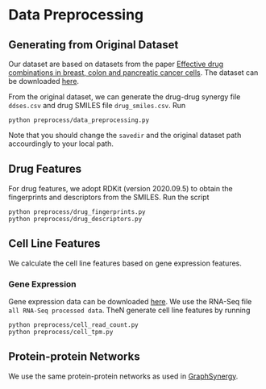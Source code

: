 # Data Preprocessing
## Generating from Original Dataset
Our dataset are based on datasets from the paper [Effective drug combinations in breast, colon and pancreatic cancer cells](https://www.nature.com/articles/s41586-022-04437-2.epdf?sharing_token=KiodKI9Z3HAT6hV7ZpH_ZtRgN0jAjWel9jnR3ZoTv0PUitZPf3xDEjFaijADzqtEPBs0FK0ZLA545ugwbt_5IJf_tStBEKsGx8gnH_FvlNf-8Gj3GRCCTFbtk-iyb5R_BF2YOr_e_Iom7FC1eocZQM9DNDSVJqATv1AQZe4aB6M%3D). The dataset can be downloaded [here](https://gdsc-combinations.depmap.sanger.ac.uk/).

From the original dataset, we can generate the drug-drug synergy file `ddses.csv` and drug SMILES file `drug_smiles.csv`. Run
```
python preprocess/data_preprocessing.py
```
Note that you should change the `savedir` and the original dataset path accourdingly to your local path.

## Drug Features
For drug features, we adopt RDKit (version 2020.09.5) to obtain the fingerprints and descriptors from the SMILES. Run the script
```
python preprocess/drug_fingerprints.py
python preprocess/drug_descriptors.py
```
## Cell Line Features
We calculate the cell line features based on gene expression features.
### Gene Expression
Gene expression data can be downloaded [here](https://cellmodelpassports.sanger.ac.uk/downloads). We use the RNA-Seq file `all RNA-Seq processed data`. TheN generate cell line features by running
```
python preprocess/cell_read_count.py
python preprocess/cell_tpm.py
```

## Protein-protein Networks
We use the same protein-protein networks as used in [GraphSynergy](https://github.com/JasonJYang/GraphSynergy).